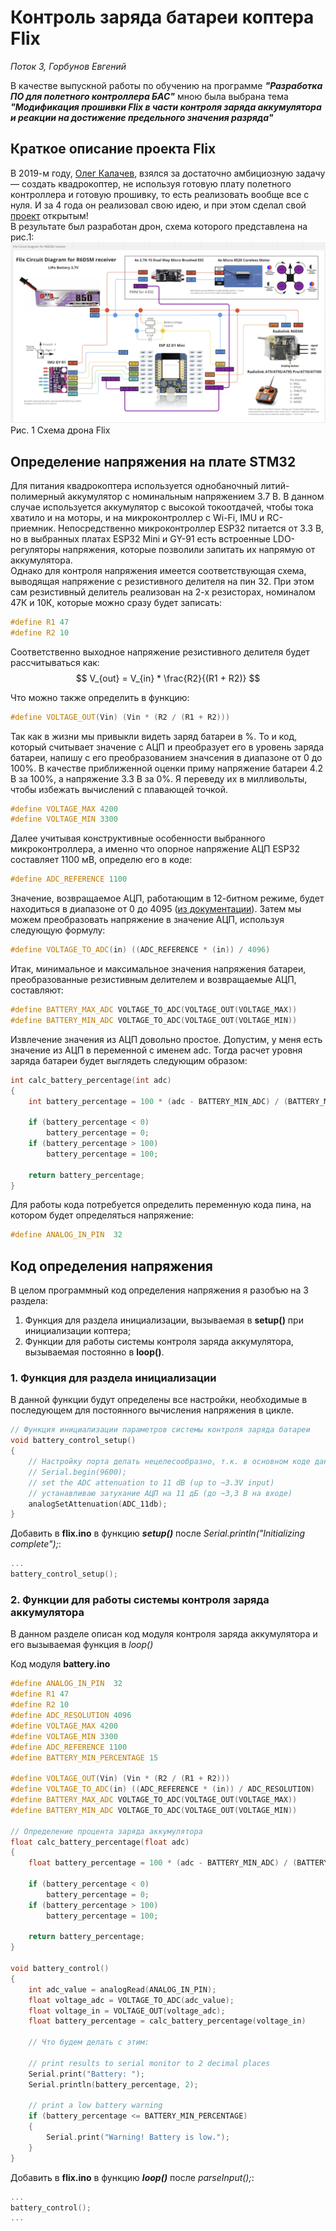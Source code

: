 # Контроль заряда батареи коптера Flix
*Поток 3, Горбунов Евгений*

В качестве выпускной работы по обучению на программе ***"Разработка ПО для полетного контроллера БАС"*** мною была выбрана тема ***"Модификация прошивки Flix в части контроля заряда аккумулятора и реакции на достижение предельного значения разряда"***  

## Краткое описание проекта Flix  
В 2019-м году, [Олег Калачев](https://habr.com/ru/users/chv/), взялся за достаточно амбициозную задачу — создать квадрокоптер, не используя готовую плату полетного контроллера и готовую прошивку, то есть реализовать вообще все с нуля. И за 4 года он реализовал свою идею, и при этом сделал свой [проект](https://github.com/okalachev/flix) открытым!  
В результате был разработан дрон, схема которого представлена на рис.1:
![Схема дрона Flix](./img/Схема%201.png "Рис. 1 Схема дрона Flix")  
Рис. 1 Схема дрона Flix  

## Определение напряжения на плате STM32  
Для питания квадрокоптера используется однобаночный литий-полимерный аккумулятор с номинальным напряжением 3.7 В. В данном случае используется аккумулятор с высокой токоотдачей, чтобы тока хватило и на моторы, и на микроконтроллер с Wi-Fi, IMU и RC-приемник. Непосредственно микроконтроллер ESP32 питается от 3.3 В, но в выбранных платах ESP32 Mini и GY-91 есть встроенные LDO-регуляторы напряжения, которые позволили запитать их напрямую от аккумулятора.  
Однако для контроля напряжения имеется соответствующая схема, выводящая напряжение с резистивного делителя на пин 32. При этом сам резистивный делитель реализован на 2-х резисторах, номиналом 47К и 10К, которые можно сразу будет записать:
```C++
#define R1 47
#define R2 10
```

Соответственно выходное напряжение резистивного делителя будет рассчитываться как:
$$ V_{out} = V_{in} * \frac{R2}{(R1 + R2)} $$

Что можно также определить в функцию:
```C++
#define VOLTAGE_OUT(Vin) (Vin * (R2 / (R1 + R2)))
```

Так как в жизни мы привыкли видеть заряд батареи в %. То и код, который считывает значение с АЦП и преобразует его в уровень заряда батареи, напишу с его преобразованием значсения в диапазоне от 0 до 100%. В качестве приближенной оценки приму напряжение батареи 4.2 В за 100%, а напряжение 3.3 В за 0%. Я переведу их в милливольты, чтобы избежать вычислений с плавающей точкой.
```C++
#define VOLTAGE_MAX 4200
#define VOLTAGE_MIN 3300
```

Далее учитывая конструктивные особенности выбранного микроконтроллера, а именно что опорное напряжение АЦП ESP32 составляет 1100 мВ, определю его в коде:  
```C++
#define ADC_REFERENCE 1100
```

Значение, возвращаемое АЦП, работающим в 12-битном режиме, будет находиться в диапазоне от 0 до 4095 ([из документации](https://translated.turbopages.org/proxy_u/en-ru.ru.1954bb9a-6731dd5b-ab955629-74722d776562/https/demo-dijiudu.readthedocs.io/en/stable/api-reference/peripherals/adc.html#_CPPv225adc1_config_channel_atten14adc1_channel_t11adc_atten_t)). Затем мы можем преобразовать напряжение в значение АЦП, используя следующую формулу:
```C++
#define VOLTAGE_TO_ADC(in) ((ADC_REFERENCE * (in)) / 4096)
```

Итак, минимальное и максимальное значения напряжения батареи, преобразованные резистивным делителем и возвращаемые АЦП, составляют:  
```C++
#define BATTERY_MAX_ADC VOLTAGE_TO_ADC(VOLTAGE_OUT(VOLTAGE_MAX))
#define BATTERY_MIN_ADC VOLTAGE_TO_ADC(VOLTAGE_OUT(VOLTAGE_MIN))
```

Извлечение значения из АЦП довольно простое. Допустим, у меня есть значение из АЦП в переменной с именем adc. Тогда расчет уровня заряда батареи будет выглядеть следующим образом:
```C++
int calc_battery_percentage(int adc)
{
    int battery_percentage = 100 * (adc - BATTERY_MIN_ADC) / (BATTERY_MAX_ADC - BATTERY_MIN_ADC);

    if (battery_percentage < 0)
        battery_percentage = 0;
    if (battery_percentage > 100)
        battery_percentage = 100;

    return battery_percentage;
}
```

Для работы кода потребуется определить переменную кода пина, на котором будет определяться напряжение:
```C++
#define ANALOG_IN_PIN  32                                                   // ESP32 pin GPIO32 (ADC1_4) connected to voltage sensor
```

## Код определения напряжения  
В целом программный код определения напряжения я разобъю на 3 раздела:
1. Функция для раздела инициализации, вызываемая в **setup()** при инициализации коптера;
2. Функции для работы системы контроля заряда аккумулятора, вызываемая постоянно в **loop()**.

### 1. Функция для раздела инициализации  
В данной функции будут определены все настройки, необходимые в последующем для постоянного вычисления напряжения в цикле.

```C++
// Функция инициализации параметров системы контроля заряда батареи
void battery_control_setup()
{
    // Настройку порта делать нецелесообразно, т.к. в основном коде данная настройка уже присутствует и составляет: #define SERIAL_BAUDRATE 115200
    // Serial.begin(9600);
    // set the ADC attenuation to 11 dB (up to ~3.3V input)
    // устанавливаю затухание АЦП на 11 дБ (до ~3,3 В на входе)
    analogSetAttenuation(ADC_11db);
}
```

Добавить в **flix.ino** в функцию ***setup()*** после *Serial.println("Initializing complete");*:
```C++
...
battery_control_setup();
```


### 2. Функции для работы системы контроля заряда аккумулятора  
В данном разделе описан код модуля контроля заряда аккумулятора и его вызываемая функция в *loop()*

Код модуля **battery.ino**
```C++
#define ANALOG_IN_PIN  32                                                   // ESP32 pin GPIO32 (ADC1_4) connected to voltage sensor
#define R1 47                                                               // resistor values in voltage sensor (in kiloohms)
#define R2 10                                                               // resistor values in voltage sensor (in kiloohms)
#define ADC_RESOLUTION 4096                                                 // range ADC working in 12-bit mode
#define VOLTAGE_MAX 4200                                                    // max battery voltage
#define VOLTAGE_MIN 3300                                                    // min battery voltage
#define ADC_REFERENCE 1100                                                  // reference voltage of ESP32
#define BATTERY_MIN_PERCENTAGE 15                                           // min battery percentage to warning

#define VOLTAGE_OUT(Vin) (Vin * (R2 / (R1 + R2)))                           // calc output voltage of the resistor divider
#define VOLTAGE_TO_ADC(in) ((ADC_REFERENCE * (in)) / ADC_RESOLUTION)        // calc determine voltage at adc input
#define BATTERY_MAX_ADC VOLTAGE_TO_ADC(VOLTAGE_OUT(VOLTAGE_MAX))            // calc voltage max
#define BATTERY_MIN_ADC VOLTAGE_TO_ADC(VOLTAGE_OUT(VOLTAGE_MIN))            // calc voltage min

// Определение процента заряда аккумулятора
float calc_battery_percentage(float adc)
{
    float battery_percentage = 100 * (adc - BATTERY_MIN_ADC) / (BATTERY_MAX_ADC - BATTERY_MIN_ADC);

    if (battery_percentage < 0)
        battery_percentage = 0;
    if (battery_percentage > 100)
        battery_percentage = 100;

    return battery_percentage;
}

void battery_control()
{    
    int adc_value = analogRead(ANALOG_IN_PIN);                              // read the analog input    
    float voltage_adc = VOLTAGE_TO_ADC(adc_value);                          // determine voltage at adc input
    float voltage_in = VOLTAGE_OUT(voltage_adc);                            // calculate voltage at the sensor input
    float battery_percentage = calc_battery_percentage(voltage_in)          // calculate battery percentage

    // Что будем делать с этим:

    // print results to serial monitor to 2 decimal places
    Serial.print("Battery: ");
    Serial.println(battery_percentage, 2);

    // print a low battery warning
    if (battery_percentage <= BATTERY_MIN_PERCENTAGE)
    {
        Serial.print("Warning! Battery is low.");
    }
}
```

Добавить в **flix.ino** в функцию ***loop()*** после *parseInput();*:
```C++
...
battery_control();
...
```